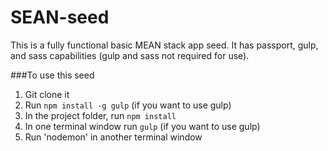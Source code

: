 # SEAN-seed
This is a fully functional basic MEAN stack app seed. It has passport, gulp, and sass capabilities (gulp and sass not required for use).

###To use this seed
1. Git clone it
2. Run `npm install -g gulp` (if you want to use gulp)
3. In the project folder, run `npm install`
4. In one terminal window run `gulp` (if you want to use gulp)
5. Run 'nodemon' in another terminal window
